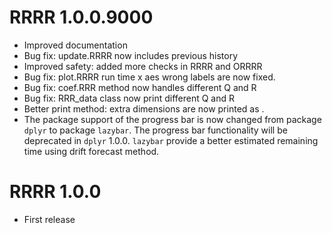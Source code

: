 # RRRR 1.0.0.9000

* Improved documentation
* Bug fix: update.RRRR now includes previous history
* Improved safety: added more checks in RRRR and ORRRR
* Bug fix: plot.RRRR run time x aes wrong labels are now fixed.
* Bug fix: coef.RRR method now handles different Q and R
* Bug fix: RRR_data class now print different Q and R
* Better print method: extra dimensions are now printed as <unspecified>.
* The package support of the progress bar is now changed from package `dplyr` to package `lazybar`. The progress bar functionality will be deprecated in `dplyr` 1.0.0. `lazybar` provide a better estimated remaining time using drift forecast method.


# RRRR 1.0.0

* First release
